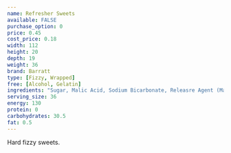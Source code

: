 ```yaml
---
name: Refresher Sweets
available: FALSE
purchase_option: 0
price: 0.45
cost_price: 0.18
width: 112
height: 20
depth: 19
weight: 36
brand: Barratt
type: [Fizzy, Wrapped]
free: [Alcohol, Gelatin]
ingredients: "Sugar, Malic Acid, Sodium Bicarbonate, Releasre Agent (Magnesium Stearate), Maltose Syrup, Vegetable Fat, Maltodextrin, Natural Flavourings, Natural Colours"
serving_size: 36
energy: 130
protein: 0
carbohydrates: 30.5
fat: 0.5
---
```

Hard fizzy sweets.
